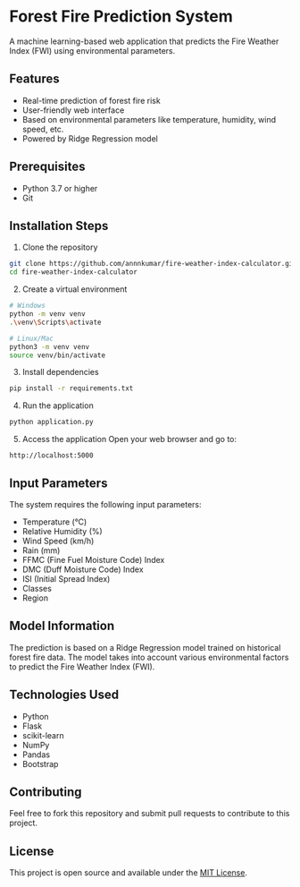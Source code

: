 # Forest Fire Prediction System

A machine learning-based web application that predicts the Fire Weather Index (FWI) using environmental parameters.

## Features
- Real-time prediction of forest fire risk
- User-friendly web interface
- Based on environmental parameters like temperature, humidity, wind speed, etc.
- Powered by Ridge Regression model

## Prerequisites
- Python 3.7 or higher
- Git

## Installation Steps

1. Clone the repository
```bash
git clone https://github.com/annnkumar/fire-weather-index-calculator.git
cd fire-weather-index-calculator
```

2. Create a virtual environment
```bash
# Windows
python -m venv venv
.\venv\Scripts\activate

# Linux/Mac
python3 -m venv venv
source venv/bin/activate
```

3. Install dependencies
```bash
pip install -r requirements.txt
```

4. Run the application
```bash
python application.py
```

5. Access the application
Open your web browser and go to:
```
http://localhost:5000
```

## Input Parameters

The system requires the following input parameters:
- Temperature (°C)
- Relative Humidity (%)
- Wind Speed (km/h)
- Rain (mm)
- FFMC (Fine Fuel Moisture Code) Index
- DMC (Duff Moisture Code) Index
- ISI (Initial Spread Index)
- Classes
- Region

## Model Information
The prediction is based on a Ridge Regression model trained on historical forest fire data. The model takes into account various environmental factors to predict the Fire Weather Index (FWI).

## Technologies Used
- Python
- Flask
- scikit-learn
- NumPy
- Pandas
- Bootstrap

## Contributing
Feel free to fork this repository and submit pull requests to contribute to this project.

## License
This project is open source and available under the [MIT License](LICENSE).
